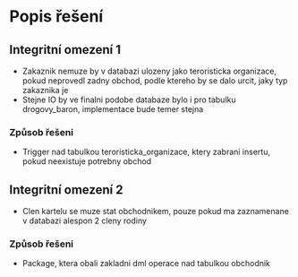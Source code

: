 # Popis řešení

## Integritní omezení 1

- Zakaznik nemuze by v databazi ulozeny jako teroristicka organizace, pokud neprovedl zadny obchod, podle ktereho by se dalo urcit, jaky typ zakaznika je
- Stejne IO by ve finalni podobe databaze bylo i pro tabulku drogovy_baron, implementace bude temer stejna

### Způsob řešeni 

-  Trigger nad tabulkou teroristicka_organizace, ktery zabrani insertu, pokud neexistuje potrebny obchod

## Integritní omezení 2

- Clen kartelu se muze stat obchodnikem, pouze pokud ma zaznamenane v databazi alespon 2 cleny rodiny

### Způsob řešeni 

- Package, ktera obali zakladni dml operace nad tabulkou obchodnik



